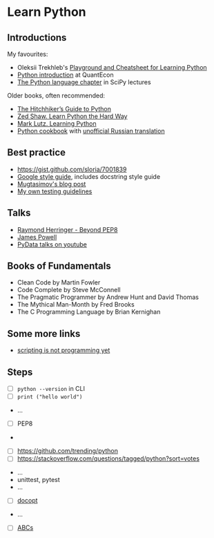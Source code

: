 Learn Python 
============

Introductions
-------------

My favourites:

- Oleksii Trekhleb's [Playground and Cheatsheet for Learning Python](https://github.com/trekhleb/learn-python)
- [Python introduction](https://lectures.quantecon.org/py/index_learning_python.html) at QuantEcon
- [The Python language chapter](http://scipy-lectures.org/intro/language/python_language.html) in SciPy lectures

Older books, often recommended:

- [The Hitchhiker’s Guide to Python](https://docs.python-guide.org)
- [Zed Shaw. Learn Python the Hard Way](https://learnpythonthehardway.org/python3/)
- [Mark Lutz. Learning Python](https://learning-python.com/index-book-links.html)
- [Python cookbook](https://www.dabeaz.com/cookbook.html) with [unofficial Russian translation](https://raw.githubusercontent.com/borisuvarov/python-cookbook-ru/master/cookbook.md)

Best practice
-------------

- https://gist.github.com/sloria/7001839
- [Google style guide](https://github.com/google/styleguide/blob/gh-pages/pyguide.md), includes docstring style guide
- [Mugtasimov's blog post](https://dmugtasimov-tech.blogspot.com/2016/12/my-python-software-development-practices.html)
- [My own testing guidelines](https://github.com/mini-kep/guidelines/blob/master/testing.md)

Talks
-----

- [Raymond Herringer - Beyond PEP8](https://www.youtube.com/watch?v=wf-BqAjZb8M)
- [James Powell](https://www.youtube.com/watch?v=7lmCu8wz8ro&t=4142s)
- [PyData talks on youtube](https://www.youtube.com/channel/UCOjD18EJYcsBog4IozkF_7w)

Books of Fundamentals
---------------------

- Clean Code by Martin Fowler
- Code Complete by Steve McConnell
- The Pragmatic Programmer by Andrew Hunt and David Thomas 
- The Mythical Man-Month by Fred Brooks
- The C Programming Language by Brian Kernighan

Some more links
---------------

- [scripting is not programming yet](http://python-3-patterns-idioms-test.readthedocs.io/en/latest/PythonForProgrammers.html#scripting-vs-programming)


Steps
-----

- [ ] `python --version` in CLI
- [ ] `print ("hello world")`
- ...
- [ ] PEP8
- 
- [ ] https://github.com/trending/python
- [ ] https://stackoverflow.com/questions/tagged/python?sort=votes
- ...
- unittest, pytest
- ...
- [ ] [docopt](http://docopt.org/)
- ...
- [ ] [ABCs](https://docs.python.org/3/library/abc.html)


